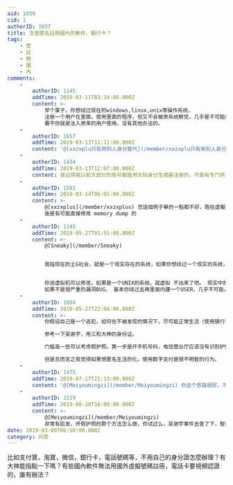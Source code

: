 ```yaml
---
aid: 1039
cid: 1
authorID: 1657
title: 怎麼匿名註冊國內的軟件、銀行卡？
tags:
    - 麼
    - 註
    - 冊
    - 國
    - 內
comments:
    -
        authorID: 1145
        addTime: 2019-03-11T03:34:00.000Z
        content: >-
            举个栗子，你想绕过现在的windows,linux,unix等操作系统，
            注册一个用户在里面，使用里面的程序，但又不会被原系统察觉，几乎是不可能的， 要不你就是新建一个用户，
            要不你就是注入原来的用户使用。没有其他办法的。
    -
        authorID: 1657
        addTime: 2019-03-13T11:11:00.000Z
        content: '@[xxzxplu只有用別人身分替代](/member/xxzxplu只有用別人身分替代) ？這是一個辦法，手機就是隱私收集器'
    -
        authorID: 1434
        addTime: 2019-03-13T12:07:00.000Z
        content: 我记得我以前大部分的账号都是用大陆身分生成器注册的，不是有专门供注册账号的分享手机号短信接收平台吗，我记得以前也是那样操作。
    -
        authorID: 1581
        addTime: 2019-03-14T06:01:00.000Z
        content: >-
            @[xxzxplus](/member/xxzxplus) 您這個例子舉的一點都不好，跑在虛擬機裡的系統 suspend
            後是有可能直接修改 memory dump 的
    -
        authorID: 1145
        addTime: 2019-05-27T01:51:00.000Z
        content: >-
            @[Sneaky](/member/Sneaky)


            我指现在的土G社会，就是一个现实存在的系统，如果你想绕过一个现实的系统， 基本不可能的， 不是完全百分百不行， 但我想基本几率很低很低，


            你说虚拟机可以修改，如果是一个UNIX的系统，就虚拟 不出来了吧。 现实中的一个比方说HP公司的HPUX系统，
            如果不是很严重的漏洞BUG， 基本你绕过去再里面内建一个USER，几乎不可能。
    -
        authorID: 1804
        addTime: 2019-05-27T22:04:00.000Z
        content: >-
            你假设自己是一个逃犯，如何在不被发现的情况下，尽可能正常生活（使用银行卡、微信、支付宝等等）？  

            参考一下吴谢宇，用三和大神的身份证。  

            门槛高一些可以考虑假护照。第一步是开手机号码，电信营业厅应该没有识别护照真伪的能力，凭借手机号码就可以开淘宝、微信了。开银行账户可能需要中国签证和住址，如果被查出来了，这一步很可能会惊动公安。  

            但是总而言之我觉得如果想匿名生活的化，使用数字支付是很不明智的行为。
    -
        authorID: 1475
        addTime: 2019-07-17T21:13:00.000Z
        content: '@[Meiyoumingzi](/member/Meiyoumingzi) 你这个思路很好，不过最好不用墙内服务才好。'
    -
        authorID: 1519
        addTime: 2019-08-10T16:00:00.000Z
        content: >-
            @[Meiyoumingzi](/member/Meiyoumingzi)
            非常有启发，开假护照的那个方法怎么做，你试过么，吴谢宇事件去查了下，智商挺高，可惜了
date: 2019-03-09T06:50:00.000Z
category: 问答
---
```


比如支付寶，淘寶，微信，銀行卡，電話號碼等，不用自己的身分證怎麼辦理？有大神能指點一下嗎？有些國內軟件無法用國外虛擬號碼註冊，電話卡要視頻認證的，誰有辦法？

